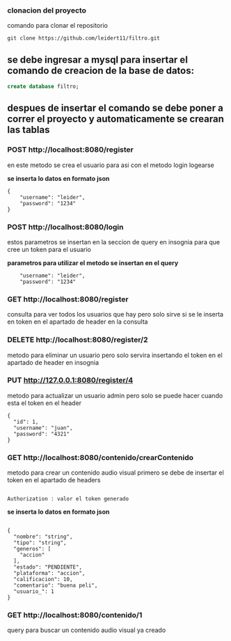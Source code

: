 ### clonacion del proyecto

comando para clonar el repositorio 

```
git clone https://github.com/leidert11/filtro.git
```

## se debe ingresar a mysql para insertar el comando de creacion de la base de datos:

```sql
create database filtro;
```

## despues de insertar el comando se debe poner a correr el proyecto y automaticamente se crearan las tablas 

### POST http://localhost:8080/register

en este metodo se crea el usuario para asi con el metodo login logearse

**se inserta lo datos en formato json**

```
{
    "username": "leider",
    "password": "1234"
}
```
### POST http://localhost:8080/login

estos parametros se insertan en la seccion de query en insognia para que cree un token para el usuario


**parametros para utilizar el metodo se insertan en el query**
```
    "username": "leider",
    "password": "1234"
```
### GET http://localhost:8080/register

consulta para ver todos los usuarios que hay pero solo sirve si se le inserta en token en el apartado de header en la consulta

### DELETE http://localhost:8080/register/2

metodo para eliminar un usuario pero solo servira insertando el token en el apartado de header en insognia

### PUT http://127.0.0.1:8080/register/4

metodo para actualizar un usuario admin pero solo se puede hacer cuando esta el token en el header

```
{
  "id": 1,
  "username": "juan",
  "password": "4321"
}
```


### GET http://localhost:8080/contenido/crearContenido

metodo para crear un contenido audio visual primero se debe de insertar el token en el apartado de headers

```

Authorization : valor el token generado
```

**se inserta lo datos en formato json**

```

{
  "nombre": "string",
  "tipo": "string",
  "generos": [
    "accion"
  ],
  "estado": "PENDIENTE",
  "plataforma": "accion",
  "calificacion": 10,
  "comentario": "buena peli",
  "usuario_": 1
}
```

### GET http://localhost:8080/contenido/1

query para buscar un contenido audio visual ya creado

